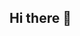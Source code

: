 ## Hi there 👋

<!--
**LeGee07/Legee07** is a ✨ _special_ ✨ repository because its `README.md` (this file) appears on your GitHub profile.

Here are some ideas to get you started:

- 🔭 I’m currently working on Telegram bots
- 🌱 I’m currently learning python
- 👯 I’m looking to collaborate on interesting bot
- 💬 Ask me about everything
- 📫 How to reach me: @fuzaylbek07 on tg
- 😄 Pronouns: @
- ⚡ Fun fact: @
-->
